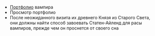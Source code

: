- [Портфолио](https://www.youtube.com/shorts/Ty7j_v4t7ks) вампира
- Просмотр портфолио
- После неожиданного визита их древнего Князя из Старого Света, они должны найти способ завоевать Статен-Айленд для расы вампиров, прежде чем он проснется от своего сна
